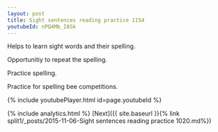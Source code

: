 ```yaml
---
layout: post
title: Sight sentences reading practice 1154
youtubeId: nPQ4Mb_I8Sk
---
```

 
 
Helps to learn sight words and their spelling.

Opportunitiy to repeat the spelling. 

Practice spelling. 
 
Practice for spelling bee competitions. 
 
{% include youtubePlayer.html id=page.youtubeId %}
 
 
{% include analytics.html %} 
[Next]({{ site.baseurl }}{% link  split1/_posts/2015-11-06-Sight sentences reading practice 1020.md%})
 
